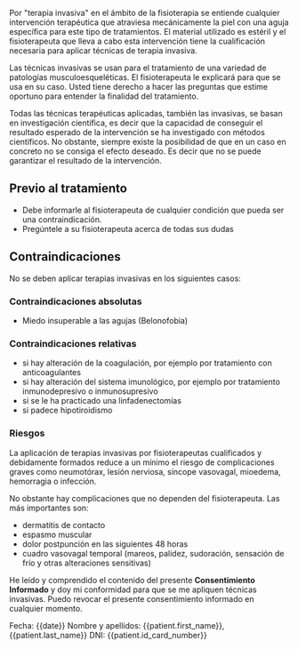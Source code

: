 Por "terapia invasiva" en el ámbito de la fisioterapia se entiende cualquier intervención terapéutica que atraviesa mecánicamente la piel con una aguja específica para este tipo de tratamientos. El material utilizado es estéril y el fisioterapeuta que lleva a cabo esta intervención tiene la cualificación necesaria para aplicar técnicas de terapia invasiva.

Las técnicas invasivas se usan para el tratamiento de una variedad de patologías musculoesqueléticas. El fisioterapeuta le explicará para que se usa en su caso. Usted tiene derecho a hacer las preguntas que estime oportuno para entender la finalidad del tratamiento.

Todas las técnicas terapéuticas aplicadas, también las invasivas, se basan en investigación científica, es decir que la capacidad de conseguir el resultado esperado de la intervención se ha investigado con métodos científicos. No obstante, siempre existe la posibilidad de que en un caso en concreto no se consiga el efecto deseado. Es decir que no se puede garantizar el resultado de la intervención.

## Previo al tratamiento

- Debe informarle al fisioterapeuta de cualquier condición que pueda ser una contraindicación.
- Pregúntele a su fisioterapeuta acerca de todas sus dudas 

## Contraindicaciones

No se deben aplicar terapias invasivas en los siguientes casos:

### Contraindicaciones absolutas

- Miedo insuperable a las agujas (Belonofobia)

### Contraindicaciones relativas

- si hay alteración de la coagulación, por ejemplo por tratamiento con anticoagulantes
- si hay alteración del sistema imunológico, por ejemplo por tratamiento inmunodepresivo o inmunosupresivo
- si se le ha practicado una linfadenectomías
- si padece hipotiroidismo

### Riesgos

La aplicación de terapias invasivas por fisioterapeutas cualificados y debidamente formados reduce a un mínimo el riesgo de complicaciones graves como neumotórax, lesión nerviosa, síncope vasovagal, mioedema, hemorragia o infección.

No obstante hay complicaciones que no dependen del fisioterapeuta. Las más importantes son:

- dermatitis de contacto
- espasmo muscular
- dolor postpunción en las siguientes 48 horas
- cuadro vasovagal temporal (mareos, palidez, sudoración, sensación de frío y otras alteraciones sensitivas)

He leído y comprendido el contenido del presente **Consentimiento Informado** y doy mi conformidad para que se me apliquen técnicas invasivas. 
Puedo revocar el presente consentimiento informado en cualquier momento.

Fecha: {{date}}
Nombre y apellidos: {{patient.first_name}}, {{patient.last_name}}
DNI: {{patient.id_card_number}}

